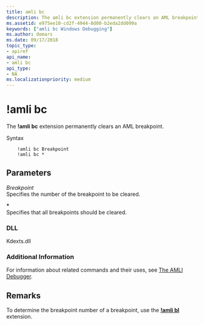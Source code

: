 ```yaml
---
title: amli bc
description: The amli bc extension permanently clears an AML breakpoint.
ms.assetid: e975ee10-cd2f-4944-8d00-b2eda2dd099a
keywords: ["amli bc Windows Debugging"]
ms.author: domars
ms.date: 09/17/2018
topic_type:
- apiref
api_name:
- amli bc
api_type:
- NA
ms.localizationpriority: medium
---
```


# !amli bc


The **!amli bc** extension permanently clears an AML breakpoint.

Syntax

```dbgcmd
    !amli bc Breakpoint 
    !amli bc *
```

## <span id="ddk__amli_bc_dbg"></span><span id="DDK__AMLI_BC_DBG"></span>Parameters


<span id="_______Breakpoint______"></span><span id="_______breakpoint______"></span><span id="_______BREAKPOINT______"></span> *Breakpoint*   
Specifies the number of the breakpoint to be cleared.

<span id="______________"></span> **\***   
Specifies that all breakpoints should be cleared.

### <span id="DLL"></span><span id="dll"></span>DLL

Kdexts.dll

### <span id="Additional_Information"></span><span id="additional_information"></span><span id="ADDITIONAL_INFORMATION"></span>Additional Information

For information about related commands and their uses, see [The AMLI Debugger](the-amli-debugger.md).

Remarks
-------

To determine the breakpoint number of a breakpoint, use the [**!amli bl**](-amli-bl.md) extension.

 

 






